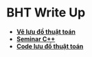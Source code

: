 # BHT Write Up
* **[Vẽ lưu đồ thuật toán](write_up/luudothuattoan.md "Lưu đồ thuật toán")**
* **[Seminar C++](write_up/Seminar_CPP.md "Seminar C++")**
* **[Code lưu đồ thuật toán](write_up/codeluudothuattoan.md "Code lưu đồ thuật toán")**
